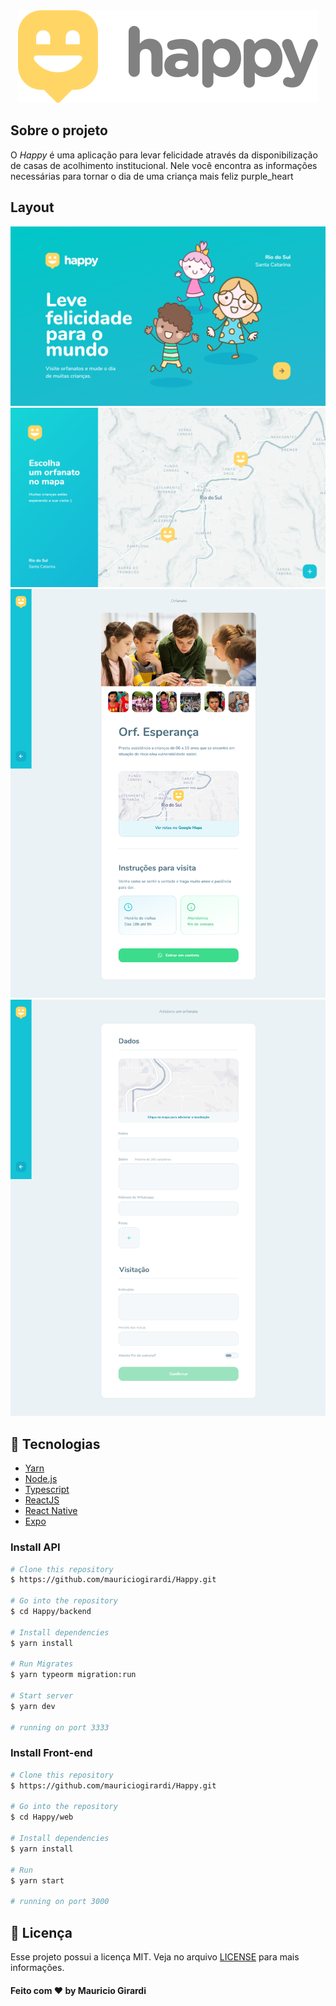 <div align="center">
  <img src="web/.github/Logo.svg" alt="Happy" />
</div>

##  Sobre o projeto
O *Happy* é uma aplicação para levar felicidade através da disponibilização de casas de acolhimento institucional. 
Nele você encontra as informações necessárias para tornar o dia de uma criança mais feliz purple_heart

## Layout

<div align="center">
  <img src="web/.github/Home.png" alt="Layout" />
  <img src="web/.github/Mapa.png" alt="Layout" />
  <img src="web/.github/Perfil.png" alt="Layout" />
  <img src="web/.github/%20Dados.png" alt="Layout" />
</div>

## 🚀 Tecnologias

-  [Yarn](https://yarnpkg.com/)
-  [Node.js](https://nodejs.org/en/)
-  [Typescript](https://www.typescriptlang.org/)
-  [ReactJS](https://reactjs.org/)
-  [React Native](http://facebook.github.io/react-native/)
-  [Expo](https://expo.io/)

### Install API 

```bash
# Clone this repository
$ https://github.com/mauriciogirardi/Happy.git

# Go into the repository
$ cd Happy/backend

# Install dependencies
$ yarn install

# Run Migrates
$ yarn typeorm migration:run

# Start server
$ yarn dev

# running on port 3333
```

### Install Front-end

```bash
# Clone this repository
$ https://github.com/mauriciogirardi/Happy.git

# Go into the repository
$ cd Happy/web

# Install dependencies
$ yarn install

# Run
$ yarn start

# running on port 3000
```

## 📝 Licença

Esse projeto possui a licença MIT. Veja no arquivo [LICENSE](LICENSE.md) para mais informações.

<h4>Feito com ♥ by Mauricio Girardi</h4>
